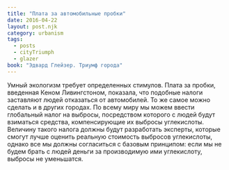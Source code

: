 ```yaml
---
title: "Плата за автомобильные пробки"
date: 2016-04-22
layout: post.njk
category: urbanism
tags:
  - posts
  - cityTriumph
  - glazer
book: "Эдвард Глейзер. Триумф города"
---
```


Умный экологизм требует определенных стимулов. Плата за пробки, введенная Кеном Ливингстоном, показала, что подобные налоги заставляют людей отказаться от автомобилей. То же самое можно сделать и в других городах. По всему миру мы можем ввести глобальный налог на выбросы, посредством которого с людей будут взиматься средства, компенсирующие их выбросы углекислоты. Величину такого налога должны будут разработать эксперты, которые смогут лучше оценить реальную стоимость выбросов углекислоты, однако все мы должны согласиться с базовым принципом: если мы не будем брать с людей деньги за производимую ими углекислоту, выбросы не уменьшатся.
